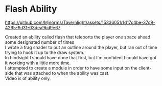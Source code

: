 # Flash Ability  


https://github.com/Mjnorms/Tavernlight/assets/15336051/1d17c4be-37c9-4265-9d31-03dea9bd9e67


Created an ability called flash that teleports the player one space ahead some designated number of times  
I wrote a frag shader to put an outline around the player, but ran out of time trying to hook it up to the draw system.  
In hindsight I should have done that first, but I'm confident I could have got it working with a little more time.  
I attempted to create a module in order to have some input on the client-side that was attached to when the ability was cast.  
Video is of ability only.  
